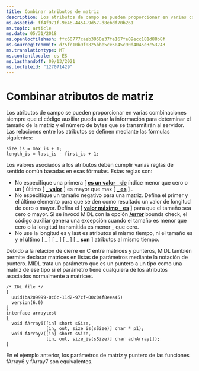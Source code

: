 ```yaml
---
title: Combinar atributos de matriz
description: Los atributos de campo se pueden proporcionar en varias combinaciones siempre que el código auxiliar pueda usar la información para determinar el tamaño de la matriz y el número de bytes que se transmitirán al servidor.
ms.assetid: ff4f971f-9e46-4454-9d57-d8ebdf70b261
ms.topic: article
ms.date: 05/31/2018
ms.openlocfilehash: ffc60777caeb3950e37fe167fe09ecc181d88b8f
ms.sourcegitcommit: d75fc10b9f0825bbe5ce5045c90d4045e3c53243
ms.translationtype: MT
ms.contentlocale: es-ES
ms.lasthandoff: 09/13/2021
ms.locfileid: "127071429"
---
```

# <a name="combining-array-attributes"></a>Combinar atributos de matriz

Los atributos de campo se pueden proporcionar en varias combinaciones siempre que el código auxiliar pueda usar la información para determinar el tamaño de la matriz y el número de bytes que se transmitirán al servidor. Las relaciones entre los atributos se definen mediante las fórmulas siguientes:

``` syntax
size_is = max_is + 1;
length_is = last_is - first_is + 1;
```

Los valores asociados a los atributos deben cumplir varias reglas de sentido común basadas en esas fórmulas. Estas reglas son:

-   No especifique una primera \[ [**es un valor \_ de**](/windows/desktop/Midl/first-is) índice menor que cero o un \] último \[ [**\_ valor**](/windows/desktop/Midl/last-is) \] es mayor que max \[ [**\_ es**](/windows/desktop/Midl/max-is) \] .
-   No especifique un tamaño negativo para una matriz. Defina el primer y el último elemento para que se den como resultado un valor de longitud de cero o mayor. Defina el \[ [**valor máximo \_ es**](/windows/desktop/Midl/max-is) \] para que el tamaño sea cero o mayor. Si se invocó MIDL con la opción [**/error**](/windows/desktop/Midl/-error) bounds check, el código auxiliar genera una excepción cuando el tamaño es menor que cero o la longitud transmitida es menor \_ que cero.
-   No use la longitud es y last es atributos al mismo tiempo, ni el tamaño es y el último \[ [**\_**](/windows/desktop/Midl/length-is) \] \[ [**\_**](/windows/desktop/Midl/last-is) \] \[ **\_** \] \[ **\_ son** \] atributos al mismo tiempo.

Debido a la relación de cierre en C entre matrices y punteros, MIDL también permite declarar matrices en listas de parámetros mediante la notación de puntero. MIDL trata un parámetro que es un puntero a un tipo como una matriz de ese tipo si el parámetro tiene cualquiera de los atributos asociados normalmente a matrices.

``` syntax
/* IDL file */
[ 
  uuid(ba209999-0c6c-11d2-97cf-00c04f8eea45)
  version(6.0) 
]
interface arraytest
{
  void fArray6([in] short sSize, 
               [in, out, size_is(sSize)] char * p1);
  void fArray7([in] short sSize, 
               [in, out, size_is(sSize)] char achArray[]);
}
```

En el ejemplo anterior, los parámetros de matriz y puntero de las funciones fArray6 y fArray7 son equivalentes.

 

 